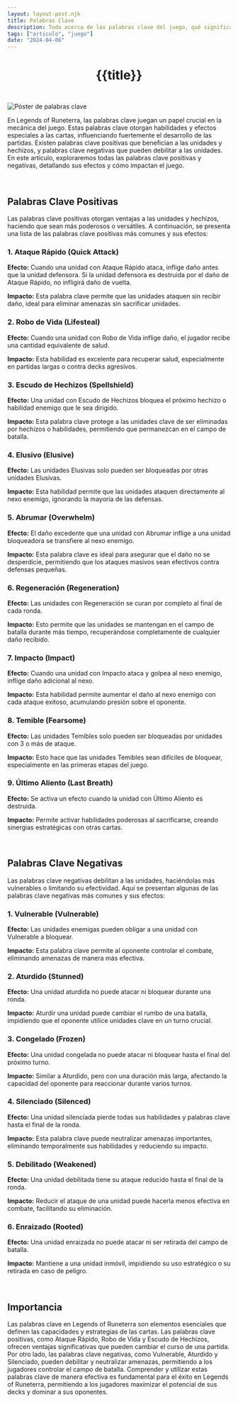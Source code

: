 ```yaml
---
layout: layout-post.njk
title: Palabras Clave
description: Todo acerca de las palabras clave del juego, qué significan, cómo afectan las partidas y su importancia.
tags: ["articulo", "juego"]
date: "2024-04-06"
---
```

# <p style="text-align: center;">**{{title}}**</p>

</br>
<div class="clearfix">
  <img src="/img/palabras-clave-1.webp" class="col-md-6 float-md-end mb-3 ms-md-3" alt="Póster de palabras clave">

En Legends of Runeterra, las palabras clave juegan un papel crucial en la mecánica del juego. Estas palabras clave otorgan habilidades y efectos especiales a las cartas, influenciando fuertemente el desarrollo de las partidas. Existen palabras clave positivas que benefician a las unidades y hechizos, y palabras clave negativas que pueden debilitar a las unidades. En este artículo, exploraremos todas las palabras clave positivas y negativas, detallando sus efectos y cómo impactan el juego.

<br>

## Palabras Clave Positivas

Las palabras clave positivas otorgan ventajas a las unidades y hechizos, haciendo que sean más poderosos o versátiles. A continuación, se presenta una lista de las palabras clave positivas más comunes y sus efectos:

### 1. Ataque Rápido (Quick Attack)

**Efecto:** Cuando una unidad con Ataque Rápido ataca, inflige daño antes que la unidad defensora. Si la unidad defensora es destruida por el daño de Ataque Rápido, no infligirá daño de vuelta.

**Impacto:** Esta palabra clave permite que las unidades ataquen sin recibir daño, ideal para eliminar amenazas sin sacrificar unidades.

### 2. Robo de Vida (Lifesteal)

**Efecto:** Cuando una unidad con Robo de Vida inflige daño, el jugador recibe una cantidad equivalente de salud.

**Impacto:** Esta habilidad es excelente para recuperar salud, especialmente en partidas largas o contra decks agresivos.

### 3. Escudo de Hechizos (Spellshield)

**Efecto:** Una unidad con Escudo de Hechizos bloquea el próximo hechizo o habilidad enemigo que le sea dirigido.

**Impacto:** Esta palabra clave protege a las unidades clave de ser eliminadas por hechizos o habilidades, permitiendo que permanezcan en el campo de batalla.

### 4. Elusivo (Elusive)

**Efecto:** Las unidades Elusivas solo pueden ser bloqueadas por otras unidades Elusivas.

**Impacto:** Esta habilidad permite que las unidades ataquen directamente al nexo enemigo, ignorando la mayoría de las defensas.

### 5. Abrumar (Overwhelm)

**Efecto:** El daño excedente que una unidad con Abrumar inflige a una unidad bloqueadora se transfiere al nexo enemigo.

**Impacto:** Esta palabra clave es ideal para asegurar que el daño no se desperdicie, permitiendo que los ataques masivos sean efectivos contra defensas pequeñas.

### 6. Regeneración (Regeneration)

**Efecto:** Las unidades con Regeneración se curan por completo al final de cada ronda.

**Impacto:** Esto permite que las unidades se mantengan en el campo de batalla durante más tiempo, recuperándose completamente de cualquier daño recibido.

### 7. Impacto (Impact)

**Efecto:** Cuando una unidad con Impacto ataca y golpea al nexo enemigo, inflige daño adicional al nexo.

**Impacto:** Esta habilidad permite aumentar el daño al nexo enemigo con cada ataque exitoso, acumulando presión sobre el oponente.

### 8. Temible (Fearsome)

**Efecto:** Las unidades Temibles solo pueden ser bloqueadas por unidades con 3 o más de ataque.

**Impacto:** Esto hace que las unidades Temibles sean difíciles de bloquear, especialmente en las primeras etapas del juego.

### 9. Último Aliento (Last Breath)

**Efecto:** Se activa un efecto cuando la unidad con Último Aliento es destruida.

**Impacto:** Permite activar habilidades poderosas al sacrificarse, creando sinergias estratégicas con otras cartas.

<br>

## Palabras Clave Negativas

Las palabras clave negativas debilitan a las unidades, haciéndolas más vulnerables o limitando su efectividad. Aquí se presentan algunas de las palabras clave negativas más comunes y sus efectos:

### 1. Vulnerable (Vulnerable)

**Efecto:** Las unidades enemigas pueden obligar a una unidad con Vulnerable a bloquear.

**Impacto:** Esta palabra clave permite al oponente controlar el combate, eliminando amenazas de manera más efectiva.

### 2. Aturdido (Stunned)

**Efecto:** Una unidad aturdida no puede atacar ni bloquear durante una ronda.

**Impacto:** Aturdir una unidad puede cambiar el rumbo de una batalla, impidiendo que el oponente utilice unidades clave en un turno crucial.

### 3. Congelado (Frozen)

**Efecto:** Una unidad congelada no puede atacar ni bloquear hasta el final del próximo turno.

**Impacto:** Similar a Aturdido, pero con una duración más larga, afectando la capacidad del oponente para reaccionar durante varios turnos.

### 4. Silenciado (Silenced)

**Efecto:** Una unidad silenciada pierde todas sus habilidades y palabras clave hasta el final de la ronda.

**Impacto:** Esta palabra clave puede neutralizar amenazas importantes, eliminando temporalmente sus habilidades y reduciendo su impacto.

### 5. Debilitado (Weakened)

**Efecto:** Una unidad debilitada tiene su ataque reducido hasta el final de la ronda.

**Impacto:** Reducir el ataque de una unidad puede hacerla menos efectiva en combate, facilitando su eliminación.

### 6. Enraizado (Rooted)

**Efecto:** Una unidad enraizada no puede atacar ni ser retirada del campo de batalla.

**Impacto:** Mantiene a una unidad inmóvil, impidiendo su uso estratégico o su retirada en caso de peligro.

<br>

## Importancia

Las palabras clave en Legends of Runeterra son elementos esenciales que definen las capacidades y estrategias de las cartas. Las palabras clave positivas, como Ataque Rápido, Robo de Vida y Escudo de Hechizos, ofrecen ventajas significativas que pueden cambiar el curso de una partida. Por otro lado, las palabras clave negativas, como Vulnerable, Aturdido y Silenciado, pueden debilitar y neutralizar amenazas, permitiendo a los jugadores controlar el campo de batalla. Comprender y utilizar estas palabras clave de manera efectiva es fundamental para el éxito en Legends of Runeterra, permitiendo a los jugadores maximizar el potencial de sus decks y dominar a sus oponentes.

</div>